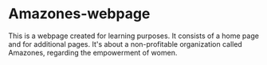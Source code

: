 # Amazones-webpage
This is a webpage created for learning purposes. 
It consists of a home page and for additional pages.
It's about a non-profitable organization called Amazones, regarding the empowerment of women.


